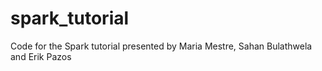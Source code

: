 # spark_tutorial
Code for the Spark tutorial presented by Maria Mestre, Sahan Bulathwela and Erik Pazos
